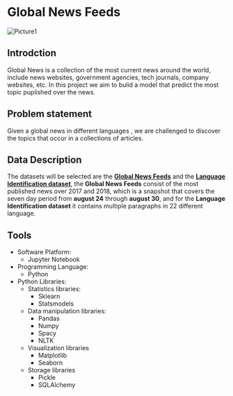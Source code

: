 # Global News Feeds
![Picture1](https://user-images.githubusercontent.com/90555069/141305537-ea3057b7-cf40-47d4-9985-a226ad313701.jpg)

## Introdction
Global News is a collection of the  most current news around the world, include news websites, government agencies, tech journals, company websites, etc.
In this project we aim to bulid a model that predict the most topic puplished over the news.
## Problem statement
Given a global news  in different  languages , we are challenged to discover  the topics that occur in a collections of articles.
## Data Description
The datasets will be selected are the [**Global News Feeds**](https://www.kaggle.com/therohk/global-news-week) and the [**Language Identification dataset**](https://www.kaggle.com/zarajamshaid/language-identification-datasst?select=dataset.csv),
the **Global News Feeds** consist of the most published news over 2017 and 2018, which is a snapshot that covers the seven day period from **august 24** through  **august 30**,
and for the **Language Identification dataset**  it contains multiple paragraphs in 22 different language.
## Tools

- Software Platform:
    - Jupyter Notebook
- Programming Language:
    - Python
- Python Libraries:
    - Statistics libraries:
        - Sklearn
        - Statsmodels
    - Data manipulation libraries:
        - Pandas
        - Numpy
        - Spacy
        - NLTK
    - Visualization libraries
        - Matplotlib
        - Seaborn
    - Storage libraries
        - Pickle
        - SQLAlchemy
